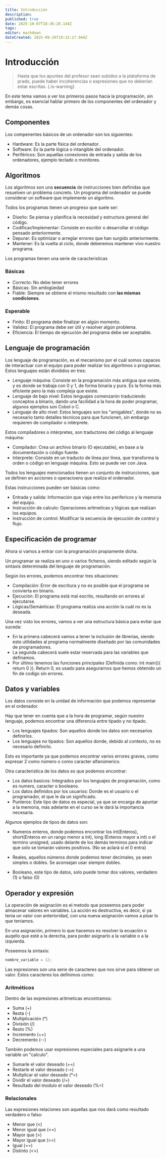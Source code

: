 ```yaml
---
title: Introducción
description: 
published: true
date: 2025-10-07T18:36:28.144Z
tags: 
editor: markdown
dateCreated: 2025-09-29T19:32:27.944Z
---
```


# Introducción
> Hasta que los apuntes del profesor sean subidos a la plataforma de prado, puede haber incoherencias o expresiones que no deberían estar escritas.
{.is-warning}

En este tema vamos a ver los primeros pasos hacia la programación, sin embargo, es esencial hablar primero de los componentes del ordenador y demás cosas.
## Componentes
Los compenentes básicos de un ordenador son los siguientes:
- Hardware: Es la parte física del ordenador.
- Software: Es la parte lógica o intangible del ordenador.
- Periféricos: Son aquellas conexiones de entrada y salida de los ordenadores, ejemplo teclado o monitores.

## Algoritmos
Los algoritmos son una **secuencia** de instrucciones bien definidas que resuelven un problema concreto. Un programa del ordenador se puede considerar un software que implemente un algoritmo.

Todos los programas tienen un progreso que suele ser:
- Diseño: Se piensa y planifica la necesidad y estructura general del código.
- Codificar/Implementar: Consiste en escribir o desarrollar el código pensado anteriormente.
- Depurar: Es optimizar o arreglar errores que han surgido anteriormente.
- Mantener: Es la vuelta al ciclo, donde deberemos mantener vivo nuestro programa.

Los programas tienen una serie de caracteristicas
### Básicas
- Correcto: No debe tener errores
- Básicas: Sin ambigüedad
- Fiable: Siempre se obtiene el mismo resultado con **las mismas condiciones**.
### Esperable
- Finito: El programa debe finalizar en algún momento.
- Validez: El programa debe ser útil y resolver algún problema.
- Eficiencia: El tiempo de ejecución del programa debe ser aceptable.


## Lenguaje de programación
Los lenguaje de programación, es el mecanismo por el cuál somos capaces de interactuar con el equipo para poder realizar los algoritmos o programas. Estos lenguajes están divididos en tres:
- Lenguaje máquina: Consiste en la programación más antigua que existe, y es donde se trabaja con 0 y 1, de forma binaria y pura. Es la forma más eficiente pero la más compleja que existe.
- Lenguaje de bajo nivel: Estos lenguajes comenzarón traduciendo conceptos a binario, dando una facilidad a la hora de poder programar, algunos ejemplos son Cobol o C.
- Lenguaje de alto nivel: Estos lenguajes son los "amigables", donde no es necesario tanto detalles técnicos para que funcionen, sin embargo requieren de compilador o intérprete.

Estos compiladores o intérpretes, son traductores del código al lenguaje máquina:
- Compilador: Crea un archivo binario (O ejecutable), en base a la documentación o código fuente.
- Interprete: Consiste en un traducto de línea por línea, que transforma la orden o código en lenguaje máquina. Esto se puede ver con Java. 

Todos los lenguajes mencionados tienen un conjunto de instrucciones, que se definen en acciones o operacioens que realiza el ordenador. 

Estas instrucciones pueden ser básicas como:
- Entrada y salida: Información que viaja entre los perifericos y la memoria del equipo.
- Instrucción de calculo: Operaciones aritmetícas y lógicas que realizan los equipos.
- Instrucción de control: Modificar la secuencia de ejecución de control y flujo.

## Especificación de programar
Ahora si vamos a entrar con la programación propiamente dicha.

Un programar se realiza en uno o varios ficheros, siendo editado según la sintaxis determinada del lenguaje de programación.

Según los errores, podemos encontrar tres situaciones:
- Compilación: Error de escritura y no es posible que el programa se convierta en binario.
- Ejecución: El programa está mal escrito, resultando en errores al ejecutarse.
- Lógicas/Semánticas: El programa realiza una acción la cuál no es la deseada.

Una vez visto los errores, vamos a ver una estructura básica para evitar que suceda:
- En la primera cabecerá vamos a tener la inclusión de librerias, siendo esto utilidades al programa normalmente diseñado por las comunidades de programadores.
- La segunda cabecerá suele estar reservada para las variables que definamos.
- Por último tenemos las funciones principales (Definida como: int main(){ return 0 }). Return 0, es usado para asegurarnos que hemos obtenido un fin de codigo sin errores.

## Datos y variables
Los datos consiste en la unidad de información que podemos representar en el ordenador.

Hay que tener en cuenta que a la hora de programar, según nuestro lenguaje, podemos encontrar una diferencia entre tipado y no tipado.
- Los lenguajes tipados: Son aquellos donde los datos son necesarios definirlos.
- Los lenguajes no tipados: Son aquellos donde, debido al contexto, no es necesario definirlo.

Esto es importante ya que podemos encontrar varios errores graves, como expresar $2$ como número o como caracter alfanúmerico.

Otra caracteristica de los datos es que podemos encontrar:
- Los datos basicos: Integrados por los lenguajes de programación, como es numero, caracter o booleano.
- Los datos definidos por los usuarios: Donde es el usuario o el programador, el que le da un significado.
- Punteros: Este tipo de datos es especial, ya que se encarga de apuntar a la memoria, más adelante en el curso se le dará la importancia necesaria.


Algunos ejemplos de tipos de datos son:
- Numeros enteros, donde podemos encontrar los int(Enteros), short(Enteros en un rango menor a int), long (Enteros mayor a int) o el termino unsigned, usado delante de los demás terminos para indicar que solo se tomarán valores positivos. (No se aclará si el 0 entra)

- Reales, aquellos números donde podemos tener decimales, ya sean simples o dobles. Se aconsejan usar siempre dobles.

- Booleano, este tipo de datos, solo puede tomar dos valores, verdadero (1) o falso (0)

## Operador y expresión
La operación de asignación es el metodo que poseemos para poder almacenar valores en variables. La acción es destructiva, es decir, si ya tenia un valor con anterioridad, con una nueva asignación vamos a pisar lo que teniamos. 

En una asignación, primero lo que hacemos es resolver la ecuación o auqello que esté a la derecha, para poder asignarlo a la variable o a la izquierda.

Poseemos la sintaxis:
```C++
nombre_variable = 12;
```

Las expresiones son una serie de caracteres que nos sirve para obtener un valor. Estos caracteres los definimos como:
### Aritméticos
Dentro de las expresiones aritmeticas encontramos:
- Suma (+)
- Resta (-)
- Multiplicación (*)
- División (/)
- Resto (%)
- Incremento (++)
- Decremento (--)

También podemos usar expresiones especiales para asignarle a una variable un "calculo".
- Sumarle el valor deseado (+=)
- Restarle el valor deseado (-=)
- Multplicar el valor deseado (*=)
- Dividir el valor deseado (/=)
- Resultado del modulo el valor deseado (%=)

### Relacionales
Las expresiones relaciones son aquellas que nos dará como resultado verdadero o falso:
- Menor que (<)
- Menor igual que (<=)
- Mayor que (>)
- Mayor igual que (>=)
- Igual (==)
- Distinto (<>)